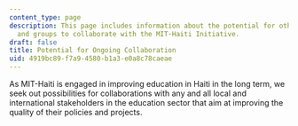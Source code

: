 ```yaml
---
content_type: page
description: This page includes information about the potential for other educators
  and groups to collaborate with the MIT-Haiti Initiative.
draft: false
title: Potential for Ongoing Collaboration
uid: 4919bc89-f7a9-4580-b1a3-e0a8c78caeae
---
```

As MIT-Haiti is engaged in improving education in Haiti in the long term, we seek out possibilities for collaborations with any and all local and international stakeholders in the education sector that aim at improving the quality of their policies and projects.
